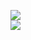 [![](https://img.shields.io/badge/Made%20With-Github%20Spray-lightgrey.svg?style=for-the-badge&logo=github)](https://github.com/Annihil/github-spray#13029)  
[![](https://i.imgur.com/2DrTn0Z.gif)](https://github.com/Annihil/github-spray)